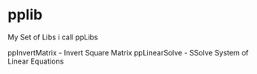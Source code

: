# pplib
My Set of Libs i call ppLibs

ppInvertMatrix - Invert Square Matrix
ppLinearSolve - SSolve System of Linear Equations
